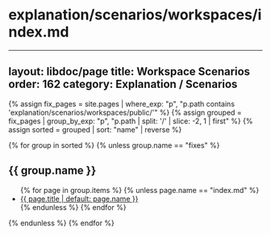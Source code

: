 # explanation/scenarios/workspaces/index.md
---
layout: libdoc/page
title: Workspace Scenarios
order: 162
category: Explanation / Scenarios
---

{% assign fix_pages = site.pages | where_exp: "p", "p.path contains 'explanation/scenarios/workspaces/public/'" %}
{% assign grouped = fix_pages | group_by_exp: "p", "p.path | split: '/' | slice: -2, 1 | first" %}
{% assign sorted = grouped | sort: "name" | reverse %}

{% for group in sorted %}
  {% unless group.name == "fixes" %}
## {{ group.name }}

  <ul>
    {% for page in group.items %}
      {% unless page.name == "index.md" %}
        <li>
          <a href="{{ page.url | relative_url }}">
            {{ page.title | default: page.name }}
          </a>
        </li>
      {% endunless %}
    {% endfor %}
  </ul>
  {% endunless %}
{% endfor %}